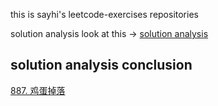 this is sayhi's leetcode-exercises repositories

solution analysis look at this -> [solution analysis](./tijie)

## solution analysis conclusion
[887. 鸡蛋掉落](./tijie/887_鸡蛋掉落.md)
